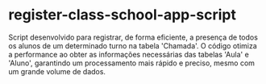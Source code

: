 # register-class-school-app-script
 Script desenvolvido para registrar, de forma eficiente, a presença de todos os alunos de um determinado turno na tabela 'Chamada'. O código otimiza a performance ao obter as informações necessárias das tabelas 'Aula' e 'Aluno', garantindo um processamento mais rápido e preciso, mesmo com um grande volume de dados.
